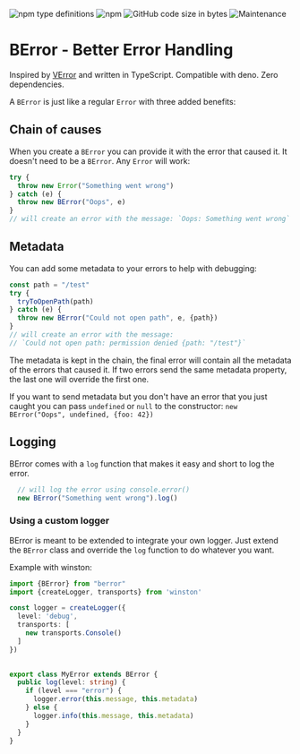 ![npm type definitions](https://img.shields.io/npm/types/berror)
![npm](https://img.shields.io/npm/v/berror)
![GitHub code size in bytes](https://img.shields.io/github/languages/code-size/baptistemarchand/berror)
![Maintenance](https://img.shields.io/maintenance/yes/2020)

# BError - Better Error Handling

Inspired by [VError](https://github.com/joyent/node-verror) and written in TypeScript. Compatible with deno. Zero dependencies.

A `BError` is just like a regular `Error` with three added benefits:

## Chain of causes
When you create a `BError` you can provide it with the error that caused it.
It doesn't need to be a `BError`. Any `Error` will work:
```typescript
try {
  throw new Error("Something went wrong")
} catch (e) {
  throw new BError("Oops", e)
}
// will create an error with the message: `Oops: Something went wrong`
```

## Metadata
You can add some metadata to your errors to help with debugging:
```typescript
const path = "/test"
try {
  tryToOpenPath(path)
} catch (e) {
  throw new BError("Could not open path", e, {path})
}
// will create an error with the message:
// `Could not open path: permission denied {path: "/test"}`
```
The metadata is kept in the chain,
the final error will contain all the metadata of the errors that caused it.
If two errors send the same metadata property, the last one will override the first one.

If you want to send metadata but you don't have an error that you just caught you can
pass `undefined` or `null` to the constructor: `new BError("Oops", undefined, {foo: 42})`

## Logging
BError comes with a `log` function that makes it easy and short to log the error.
```typescript
  // will log the error using console.error()
  new BError("Something went wrong").log()
```

### Using a custom logger
BError is meant to be extended to integrate your own logger.
Just extend the `BError` class and override the `log` function to do whatever you want.

Example with winston:

```typescript
import {BError} from "berror"
import {createLogger, transports} from 'winston'

const logger = createLogger({
  level: 'debug',
  transports: [
    new transports.Console()
  ]
})
  

export class MyError extends BError {
  public log(level: string) {
    if (level === "error") {
      logger.error(this.message, this.metadata)
    } else {
      logger.info(this.message, this.metadata)
    }
  }
}
``` 
